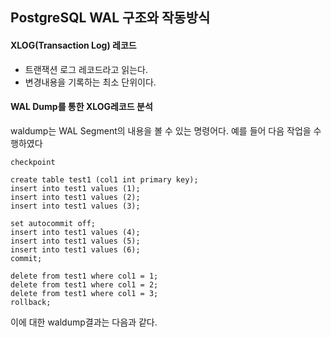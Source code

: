 ## PostgreSQL WAL 구조와 작동방식

#### XLOG(Transaction Log) 레코드
- 트랜잭션 로그 레코드라고 읽는다.
- 변경내용을 기록하는 최소 단위이다.

#### WAL Dump를 통한 XLOG레코드 분석
waldump는 WAL Segment의 내용을 볼 수 있는 명령어다. 예를 들어 다음 작업을 수행하였다
```
checkpoint

create table test1 (col1 int primary key);
insert into test1 values (1);
insert into test1 values (2);
insert into test1 values (3);

set autocommit off;
insert into test1 values (4);
insert into test1 values (5);
insert into test1 values (6);
commit;

delete from test1 where col1 = 1;
delete from test1 where col1 = 2;
delete from test1 where col1 = 3;
rollback;
```
이에 대한 waldump결과는 다음과 같다.
